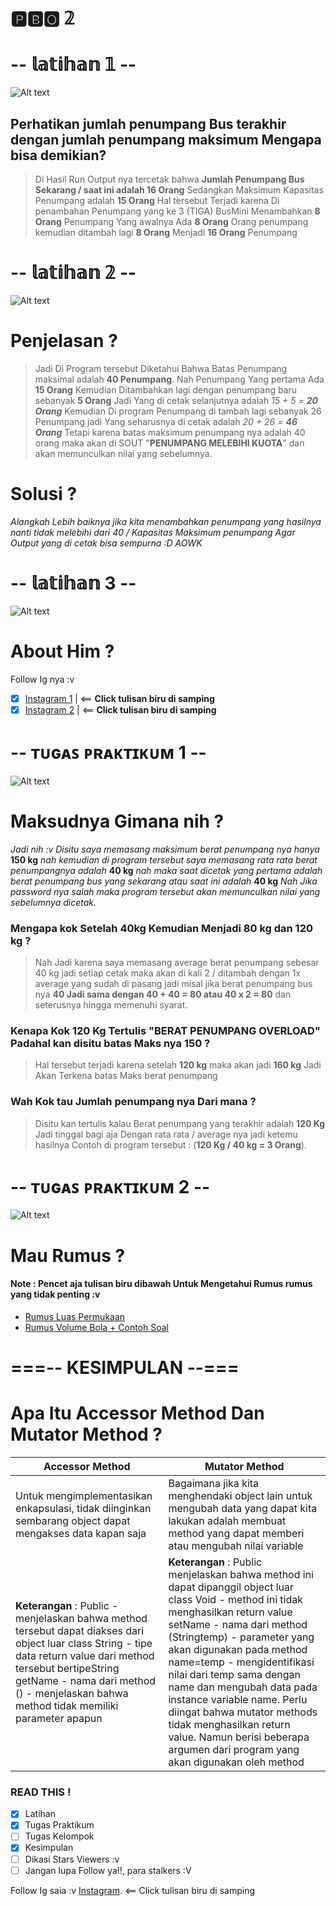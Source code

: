 # 🅿🅱🅾 𝟚 

# -- 𝕝𝕒𝕥𝕚𝕙𝕒𝕟 𝟙 --
![Alt text](https://github.com/Syihabuddinsanni/Tugas_PBO2/blob/master/SS%20RUN%20PBO2/SS%20RUN%20OUTPUT/LATIHAN%201%20REWORK%20EDISI.PNG)



## Perhatikan jumlah penumpang Bus terakhir dengan jumlah penumpang maksimum Mengapa bisa demikian?
> Di Hasil Run Output nya tercetak bahwa **Jumlah Penumpang Bus Sekarang / saat ini adalah 16 Orang** Sedangkan Maksimum Kapasitas
Penumpang adalah **15 Orang** Hal tersebut Terjadi karena Di penambahan Penumpang yang ke 3 (TIGA) BusMini Menambahkan **8 Orang**
Penumpang Yang awalnya Ada **8 Orang** Orang penumpang kemudian ditambah lagi **8 Orang** Menjadi **16 Orang** Penumpang


# -- 𝕝𝕒𝕥𝕚𝕙𝕒𝕟  𝟚 --
![Alt text](https://github.com/Syihabuddinsanni/Tugas_PBO2/blob/master/SS%20RUN%20PBO2/SS%20RUN%20OUTPUT/Bus2.PNG)
# Penjelasan ?

> Jadi Di Program tersebut Diketahui Bahwa Batas Penumpang maksimal adalah **40 Penumpang**. Nah Penumpang Yang pertama
Ada **15 Orang** Kemudian Ditambahkan lagi dengan penumpang baru sebanyak **5 Orang** Jadi Yang di cetak selanjutnya adalah
_15 + 5 = **20 Orang**_ Kemudian Di program Penumpang di tambah lagi sebanyak 26 Penumpang jadi Yang seharusnya di cetak adalah
_20 + 26 = **46 Orang**_ Tetapi karena batas maksimum penumpang nya adalah 40 orang maka akan di SOUT "**PENUMPANG MELEBIHI KUOTA**" 
dan akan memunculkan nilai yang sebelumnya.
# Solusi ?
_Alangkah Lebih baiknya jika kita menambahkan penumpang yang hasilnya nanti tidak melebihi dari 40 / Kapasitas Maksimum penumpang
Agar Output yang di cetak bisa sempurna :D AOWK_

# -- 𝕝𝕒𝕥𝕚𝕙𝕒𝕟 3  --
![Alt text](https://github.com/Syihabuddinsanni/Tugas_PBO2/blob/master/SS%20RUN%20PBO2/SS%20RUN%20OUTPUT/Data.PNG)
# About Him ?
Follow Ig nya :v 
- [x] [Instagram 1](https://www.instagram.com/_sh3hub/)   | <== **Click tulisan biru di samping**
- [x] [Instagram 2](https://www.instagram.com/bolt.agar/) | <== **Click tulisan biru di samping**

# -- ᴛᴜɢᴀꜱ ᴘʀᴀᴋᴛɪᴋᴜᴍ 1 --
![Alt text](https://github.com/Syihabuddinsanni/Tugas_PBO2/blob/master/SS%20RUN%20PBO2/SS%20RUN%20OUTPUT/BusPraktikum.PNG)
# Maksudnya Gimana nih ?
_Jadi nih :v Disitu saya memasang maksimum berat penumpang nya hanya_ **150 kg** _nah kemudian di program tersebut saya memasang
rata rata berat penumpangnya adalah_ **40 kg** _nah maka saat dicetak yang pertama adalah berat penumpang bus yang sekarang atau saat ini
adalah_ **40 kg** _Nah Jika password nya salah maka program tersebut akan memunculkan nilai yang sebelumnya dicetak._
### Mengapa kok Setelah 40kg Kemudian Menjadi 80 kg dan 120 kg ?
> Nah Jadi karena saya memasang average berat penumpang sebesar 40 kg jadi setiap cetak maka akan di kali 2 / ditambah dengan 1x average
yang sudah di pasang jadi misal jika berat penumpang bus nya **40 Jadi sama dengan 40 + 40 = 80 atau 40 x 2 = 80** dan seterusnya
hingga memenuhi syarat.
### Kenapa Kok 120 Kg Tertulis "BERAT PENUMPANG OVERLOAD" Padahal kan disitu batas Maks nya 150 ?
> Hal tersebut terjadi karena setelah **120 kg** maka akan jadi **160 kg** Jadi Akan Terkena batas Maks berat penumpang
### Wah Kok tau Jumlah penumpang nya Dari mana ?
> Disitu kan tertulis kalau Berat penumpang yang terakhir adalah **120 Kg** Jadi tinggal bagi aja Dengan rata rata / average nya
jadi ketemu hasilnya Contoh di program tersebut : (**120 Kg / 40 kg = 3 Orang**).


# -- ᴛᴜɢᴀꜱ ᴘʀᴀᴋᴛɪᴋᴜᴍ 2 --
![Alt text](https://github.com/Syihabuddinsanni/Tugas_PBO2/blob/master/SS%20RUN%20PBO2/SS%20RUN%20OUTPUT/Bola.PNG)
# Mau Rumus ?
#### Note : Pencet aja tulisan biru dibawah Untuk Mengetahui Rumus rumus yang tidak penting :v
- [Rumus Luas Permukaan](http://ukurandansatuan.com/cara-menghitung-luas-permukaan-bola.html/)
- [Rumus Volume Bola + Contoh Soal](https://rumus.co.id/volume-bola/)


# ===-- **KESIMPULAN** --===
# Apa Itu Accessor Method Dan Mutator Method ?
Accessor Method | Mutator Method
------------ | -------------
Untuk mengimplementasikan enkapsulasi, tidak diinginkan sembarang object dapat mengakses data kapan saja | Bagaimana jika kita menghendaki object lain untuk mengubah data yang dapat kita lakukan adalah membuat method yang dapat memberi atau mengubah nilai variable
**Keterangan** : Public - menjelaskan bahwa method tersebut dapat diakses dari object luar class String - tipe data return value dari method tersebut bertipeString getName - nama dari method () - menjelaskan bahwa method tidak memiliki parameter apapun | **Keterangan** : Public menjelaskan bahwa method ini dapat dipanggil object luar class Void - method ini tidak menghasilkan return value setName - nama dari method (Stringtemp) - parameter yang akan digunakan pada method name=temp - mengidentifikasi nilai dari temp sama dengan name dan mengubah data pada instance variable name. Perlu diingat bahwa mutator methods tidak menghasilkan return value. Namun berisi beberapa argumen dari program yang akan digunakan oleh method


### READ THIS !
- [x] Latihan
- [x] Tugas Praktikum
- [ ] Tugas Kelompok
- [x] Kesimpulan
- [ ]  Dikasi Stars Viewers :v
- [ ]  Jangan lupa Follow ya!!, para stalkers :V

Follow Ig saia :v [Instagram](https://www.instagram.com/_sh3hub/). <== Click tulisan biru di samping 


